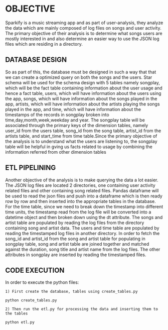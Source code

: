 
# OBJECTIVE

Sparkify is a music streaming app and as part of user-analysis, they analyze the data which are mainly composed of log files on songs and user activity. The primary objective of their analysis is to determine what songs users are mostly interested in and also determine an easier way to use the JSON log files which are residing in a directory. 

## DATABASE DESIGN

So as part of this, the database must be designed in such a way that that we can create a optimized query on both the songs and the users. Star schema will be used for the schema design with 5 tables namely songplay, which will be the fact table containing information about the user usage and hence a fact table, users, which will have information about the users using the app, songs, which will have information about the songs played in the app, artists, which will have information about the artists playing the songs played in the app, and time, which will have information about the timestamps of the records in songplay broken into time,day,month,week,weekday and year. The songplay table will be associated through the primary keys of the dimension tables, namely user_id from the users table, song_id from the song table, artist_id from the artists table, and start_time from time table.Since the primary objective of the analysis is to understand what the users are listening to, the songplay table will be helpful in gving us facts related to usage by combining the information referred from other dimension tables

## ETL PIPELINING

Another objective of the analysis is to make querying the data a lot easier. The JSON log files are located 2 directories, one containing user activity related files and other containing song related files. Pandas dataframe will be used to read the json files and push into a dataframe which is then ready row by row and then inserted into the appropriate tables in the database. For the time table, since we need to break down the timestamp into different time units, the timestamp read from the log file will be converted into a datetime object and then broken down using the dt attribute. The songs and artist table are populated by reading the log files from the directory containing song and artist data. The users and time table are populated by reading the timestamped log files in another directory. In order to fetch the song_id and artist_id from the song and artist table for populating in songplay table, song and artist table are joined together and matched against the duration, song title and artist name from the log files. The other attributes in songplay are inserted by reading the timestamped files.

## CODE EXECUTION

In order to execute the python files:

    1) First create the database, tables using create_tables.py
    
    python create_tables.py
    
    2) Then run the etl.py for processing the data and inserting them to the tables
    
    python etl.py


```

```
